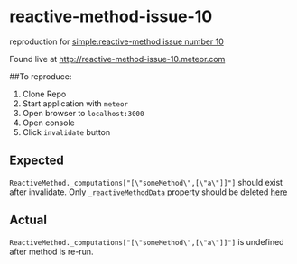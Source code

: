 # reactive-method-issue-10
reproduction for [simple:reactive-method issue number 10](https://github.com/stubailo/meteor-reactive-method/issues/10)

Found live at http://reactive-method-issue-10.meteor.com

##To reproduce:
1. Clone Repo
2. Start application with `meteor`
3. Open browser to `localhost:3000`
4. Open console
5. Click `invalidate` button

## Expected
`ReactiveMethod._computations["[\"someMethod\",[\"a\"]]"]` should exist after invalidate. Only `_reactiveMethodData` property should be deleted [here](https://github.com/stubailo/meteor-reactive-method/blob/master/reactive-method.js#L122)

## Actual
`ReactiveMethod._computations["[\"someMethod\",[\"a\"]]"]` is undefined after method is re-run.
